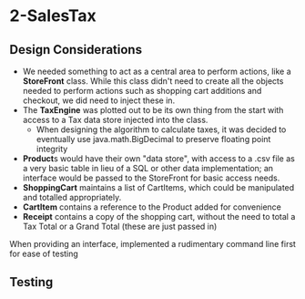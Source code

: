 # 2-SalesTax  
## Design Considerations   
* We needed something to act as a central area to perform actions, like a **StoreFront** class.  While this class didn't need to create all the objects needed to perform actions such as shopping cart additions and checkout, we did need to inject these in.
* The **TaxEngine** was plotted out to be its own thing from the start with access to a Tax data store injected into the class.  
  * When designing the algorithm to calculate taxes, it was decided to eventually use java.math.BigDecimal to preserve floating point integrity 
* **Product**s would have their own "data store", with access to a .csv file as a very basic table in lieu of a SQL or other data implementation; an interface would be passed to the StoreFront for basic access needs.
* **ShoppingCart** maintains a list of CartItems, which could be manipulated and totalled appropriately.
* **CartItem** contains a reference to the Product added for convenience
* **Receipt** contains a copy of the shopping cart, without the need to total a Tax Total or a Grand Total (these are just passed in)

When providing an interface, implemented a rudimentary command line first for ease of testing
## Testing  


